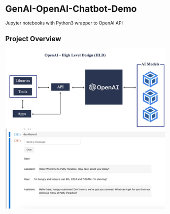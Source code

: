 # GenAI-OpenAI-Chatbot-Demo
Jupyter notebooks with Python3 wrapper to OpenAI API

## Project Overview 

![HLD](images/OpenAI-HLD.jpeg)
![Chatbot](images/Chatbot-interaction.png)
